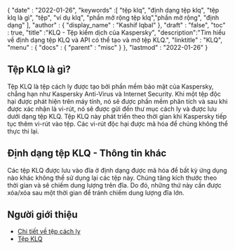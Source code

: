 {
  "date" : "2022-01-26",
  "keywords" :[ "tệp klq", "định dạng tệp klq", "tệp klq là gì", "tệp", "ví dụ klq", "phần mở rộng tệp klq","phần mở rộng", "định dạng" ],
  "author" : {
    "display_name" : "Kashif Iqbal"
},
  "draft" : "false",
  "toc" : true,
  "title" :"KLQ - Tệp kiểm dịch của Kaspersky",
  "description":"Tìm hiểu về định dạng tệp KLQ và API có thể tạo và mở tệp KLQ.",
  "linktitle" : "KLQ",
  "menu" : {
    "docs" : {
      "parent" : "misc"
}
},
  "lastmod" : "2022-01-26"
}

## Tệp KLQ là gì?

Tệp KLQ là tệp cách ly được tạo bởi phần mềm bảo mật của Kaspersky, chẳng hạn như Kaspersky Anti-Virus và Internet Security. Khi một tệp độc hại được phát hiện trên máy tính, nó sẽ được phần mềm phân tích và sau khi được xác nhận là vi-rút, nó sẽ được gửi đến thư mục cách ly và được lưu dưới dạng tệp KLQ. Tệp KLQ này phát triển theo thời gian khi Kaspersky tiếp tục thêm vi-rút vào tệp. Các vi-rút độc hại được mã hóa để chúng không thể thực thi lại.

## Định dạng tệp KLQ - Thông tin khác

Các tệp KLQ được lưu vào đĩa ở định dạng được mã hóa để bất kỳ ứng dụng nào khác không thể sử dụng lại các tệp này. Chúng tăng kích thước theo thời gian và sẽ chiếm dung lượng trên đĩa. Do đó, những thứ này cần được xóa/xóa sau một thời gian để tránh chiếm dung lượng đĩa lớn.

## Người giới thiệu

* [Chi tiết về tệp cách ly](https://forum.kaspersky.com/)
* [Tệp KLQ](https://forum.kaspersky.com/?q=klq%20file)

